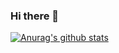 ### Hi there 👋

[![Anurag's github stats](https://github-readme-stats.vercel.app/api?username=zao-lover)](https://github.com/anuraghazra/github-readme-stats)

<!--
**ZaO-Lover/ZaO-Lover** is a ✨ _special_ ✨ repository because its `README.md` (this file) appears on your GitHub profile.

Here are some ideas to get you started:

- 🔭 I’m currently working on ...
- 🌱 I’m currently learning ...
- 👯 I’m looking to collaborate on ...
- 🤔 I’m looking for help with ...
- 💬 Ask me about ...
- 📫 How to reach me: ...
- 😄 Pronouns: ...
- ⚡ Fun fact: ...
-->
